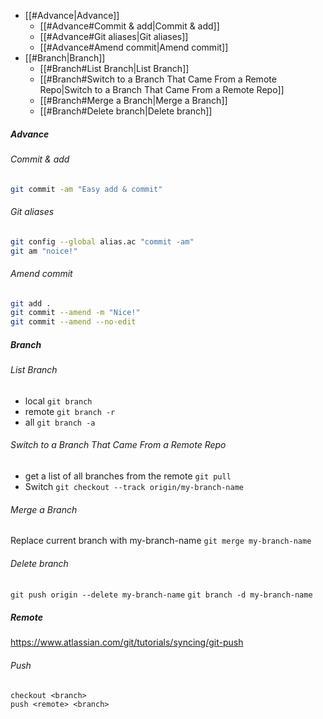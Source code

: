 - [[#Advance|Advance]]
	- [[#Advance#Commit & add|Commit & add]]
	- [[#Advance#Git aliases|Git aliases]]
	- [[#Advance#Amend commit|Amend commit]]
- [[#Branch|Branch]]
	- [[#Branch#List Branch|List Branch]]
	- [[#Branch#Switch to a Branch That Came From a Remote Repo|Switch to a Branch That Came From a Remote Repo]]
	- [[#Branch#Merge a Branch|Merge a Branch]]
	- [[#Branch#Delete branch|Delete branch]]

##### Advance
###### Commit & add
```sh
git commit -am "Easy add & commit"
```
###### Git aliases
```sh
git config --global alias.ac "commit -am"
git am "noice!"
```
###### Amend commit
```sh
git add .
git commit --amend -m "Nice!"
git commit --amend --no-edit
```

##### Branch

###### List Branch
- local
	`git branch`
- remote
	`git branch -r`
- all
	`git branch -a`

###### Switch to a Branch That Came From a Remote Repo
- get a list of all branches from the remote
	`git pull`
- Switch
	`git checkout --track origin/my-branch-name`

###### Merge a Branch
Replace current branch with my-branch-name
`git merge my-branch-name`

###### Delete branch
`git push origin --delete my-branch-name`
`git branch -d my-branch-name`

##### Remote
https://www.atlassian.com/git/tutorials/syncing/git-push

###### Push
```
checkout <branch>
push <remote> <branch>
```